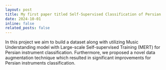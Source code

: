 ```yaml
---
layout: post
title: My first paper titled Self-Supervised Classification of Persian Musical Instruments Using Polyphonic Data Augmentation has been submitted to IEEE AIMG 2024!
date: 2024-10-01 
inline: false
related_posts: false
---
```


In this project we aim to build a dataset along with utilizing Music Understanding model with Large-scale Self-supervised Training (MERT) for Persian instrument classification. Furthermore, we proposed a novel data augmentation technique which resulted in significant improvements for Persian instruments classification. 

